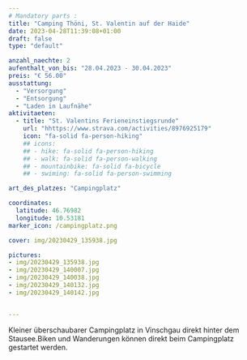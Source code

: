 ```yaml
---
# Mandatory parts :
title: "Camping Thöni, St. Valentin auf der Haide"
date: 2023-04-28T11:39:08+01:00
draft: false
type: "default"

anzahl_naechte: 2
aufenthalt_von_bis: "28.04.2023 - 30.04.2023"
preis: "€ 56.00"
ausstattung:
  - "Versorgung"
  - "Entsorgung"
  - "Laden in Laufnähe"
aktivitaeten:
  - title: "St. Valentins Ferieneinstiegsrunde"
    url: "hhttps://www.strava.com/activities/8976925179"
    icon: "fa-solid fa-person-hiking"
    ## icons:
    ## - hike: fa-solid fa-person-hiking
    ## - walk: fa-solid fa-person-walking
    ## - mountainbike: fa-solid fa-bicycle
    ## - swiming: fa-solid fa-person-swimming

art_des_platzes: "Campingplatz"

coordinates:
  latitude: 46.76982
  longitude: 10.53181
marker_icon: /campingplatz.png

cover: img/20230429_135938.jpg

pictures: 
- img/20230429_135938.jpg
- img/20230429_140007.jpg
- img/20230429_140038.jpg
- img/20230429_140132.jpg
- img/20230429_140142.jpg


---
```

Kleiner überschaubarer Campingplatz in Vinschgau direkt hinter dem Stausee.Biken und Wanderungen können direkt beim Campingplatz gestartet werden.